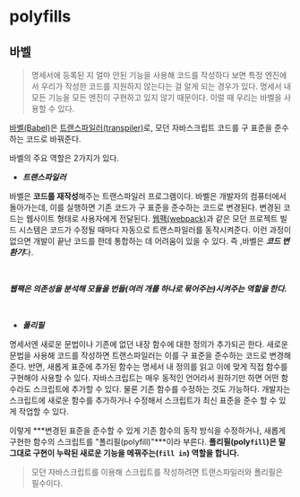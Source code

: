 # polyfills



## 바벨

> 명세서에 등록된 지 얼마 안된 기능을 사용해 코드를 작성하다 보면 특정 엔진에서 우리가 작성한 코드를 지원하지 않는다는 걸 알게 되는 경우가 있다. 명세서 내 모든 기능을 모든 엔진이 구현하고 있지 않기 때문이다. 이럴 때 우리는 바벨을 사용할 수 있다. 

[바벨(Babel)](https://babeljs.io/)은 [트랜스파일러(transpiler)](https://en.wikipedia.org/wiki/Source-to-source_compiler)로, 모던 자바스크립트 코드를 구 표준을 준수하는 코드로 바꿔준다.

바벨의 주요 역할은 2가지가 있다. 

- ***트랜스파일러*** 

 바벨은 **코드를 재작성**해주는 트랜스파일러 프로그램이다. 바벨은 개발자의 컴퓨터에서 돌아가는데, 이를 실행하면 기존 코드가 구 표준을 준수하는 코드로 변경된다. 변경된 코드는 웹사이트 형태로 사용자에게 전달된다. [웹팩(webpack)](http://webpack.github.io/)과 같은 모던 프로젝트 빌드 시스템은 코드가 수정될 때마다 자동으로 트랜스파일러를 동작시켜준다. 이런 과정이 없으면 개발이 끝난 코드를 한데 통합하는 데 어려움이 있을 수 있다. 즉 ,바벨은 ***코드 변환기***다. 

<br/>

***웹팩은 의존성을 분석해 모듈을 번들(여러 개를 하나로 묶어주는)시켜주는 역할을 한다.***

<br/>

- ***폴리필***

명세서엔 새로운 문법이나 기존에 없던 내장 함수에 대한 정의가 추가되곤 한다. 새로운 문법을 사용해 코드를 작성하면 트랜스파일러는 이를 구 표준을 준수하는 코드로 변경해준다. 반면, 새롭게 표준에 추가된 함수는 명세서 내 정의를 읽고 이에 맞게 직접 함수를 구현해야 사용할 수 있다. 자바스크립트는 매우 동적인 언어라서 원하기만 하면 어떤 함수라도 스크립트에 추가할 수 있다. 물론 기존 함수를 수정하는 것도 가능하다. 개발자는 스크립트에 새로운 함수를 추가하거나 수정해서 스크립트가 최신 표준을 준수 할 수 있게 작업할 수 있다.<br/>

이렇게 ***변경된 표준을 준수할 수 있게 기존 함수의 동작 방식을 수정하거나, 새롭게 구현한 함수의 스크립트를 "폴리필(polyfill)"***이라 부른다. **폴리필(poly`fill`)은 말 그대로 구현이 누락된 새로운 기능을 메꿔주는(`fill in`) 역할을 합니다.**

> 모던 자바스크립트를 이용해 스크립트를 작성하려면 트랜스파일러와 폴리필은 필수이다.